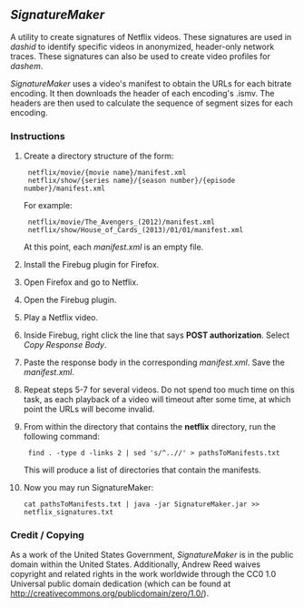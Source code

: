 ## _SignatureMaker_

A utility to create signatures of Netflix videos. These signatures are used in _dashid_ 
to identify specific videos in anonymized, header-only network traces. These signatures 
can also be used to create video profiles for _dashem_.

_SignatureMaker_ uses a video's manifest to obtain the URLs for each bitrate encoding. It 
then downloads the header of each encoding's .ismv. The headers are then used to calculate 
the sequence of segment sizes for each encoding.

### Instructions

1. Create a directory structure of the form:

		netflix/movie/{movie name}/manifest.xml
		netflix/show/{series name}/{season number}/{episode number}/manifest.xml

	For example:

		netflix/movie/The_Avengers_(2012)/manifest.xml
		netflix/show/House_of_Cards_(2013)/01/01/manifest.xml

	At this point, each _manifest.xml_ is an empty file.
2. Install the Firebug plugin for Firefox.
3. Open Firefox and go to Netflix.
4. Open the Firebug plugin.
5. Play a Netflix video.
6. Inside Firebug, right click the line that says __POST authorization__. Select _Copy Response Body_.
7. Paste the response body in the corresponding _manifest.xml_. Save the _manifest.xml_.
8. Repeat steps 5-7 for several videos. Do not spend too much time on this task, 
as each playback of a video will timeout after some time, at which point the URLs will become invalid.
9. From within the directory that contains the __netflix__ directory, run the following command:

		find . -type d -links 2 | sed 's/^..//' > pathsToManifests.txt

	This will produce a list of directories that contain the manifests.
10. Now you may run SignatureMaker:

		cat pathsToManifests.txt | java -jar SignatureMaker.jar >> netflix_signatures.txt

### Credit / Copying

As a work of the United States Government, _SignatureMaker_ is 
in the public domain within the United States. Additionally, 
Andrew Reed waives copyright and related rights in the work 
worldwide through the CC0 1.0 Universal public domain dedication 
(which can be found at http://creativecommons.org/publicdomain/zero/1.0/).
